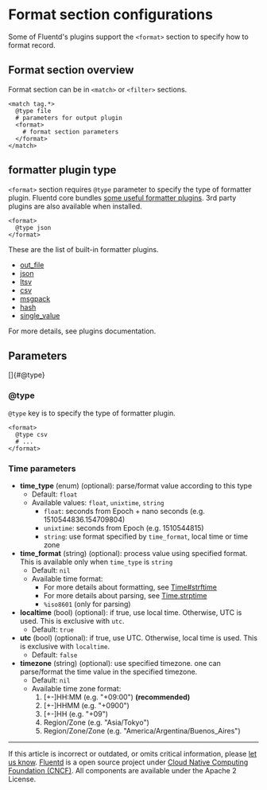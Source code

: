 # Format section configurations

Some of Fluentd's plugins support the `<format>` section to specify how
to format record.


## Format section overview

Format section can be in `<match>` or `<filter>` sections.

``` {.CodeRay}
<match tag.*>
  @type file
  # parameters for output plugin
  <format>
    # format section parameters
  </format>
</match>
```


## formatter plugin type

`<format>` section requires `@type` parameter to specify the type of
formatter plugin. Fluentd core bundles [some useful formatter plugins](/plugins/formatter/README.md). 3rd party plugins are also
available when installed.

``` {.CodeRay}
<format>
  @type json
</format>
```

These are the list of built-in formatter plugins.

-   [out\_file](/plugins/formatter/out_file.md)
-   [json](/plugins/formatter/json.md)
-   [ltsv](/plugins/formatter/ltsv.md)
-   [csv](/plugins/formatter/csv.md)
-   [msgpack](/plugins/formatter/msgpack.md)
-   [hash](/plugins/formatter/hash.md)
-   [single\_value](/plugins/formatter/single_value.md)

For more details, see plugins documentation.


## Parameters

[]{#@type}

### \@type

`@type` key is to specify the type of formatter plugin.

``` {.CodeRay}
<format>
  @type csv
  # ...
</format>
```


### Time parameters

-   **time\_type** (enum) (optional): parse/format value according to
    this type
    -   Default: `float`
    -   Available values: `float`, `unixtime`, `string`
        -   `float`: seconds from Epoch + nano seconds (e.g.
            1510544836.154709804)
        -   `unixtime`: seconds from Epoch (e.g. 1510544815)
        -   `string`: use format specified by `time_format`, local time
            or time zone
-   **time\_format** (string) (optional): process value using specified
    format. This is available only when `time_type` is `string`
    -   Default: `nil`
    -   Available time format:
        -   For more details about formatting, see
            [Time\#strftime](https://docs.ruby-lang.org/en/2.4.0/Time.html#method-i-strftime)
        -   For more details about parsing, see
            [Time.strptime](https://docs.ruby-lang.org/en/2.4.0/Time.html#method-c-strptime)
        -   `%iso8601` (only for parsing)
-   **localtime** (bool) (optional): if true, use local time. Otherwise,
    UTC is used. This is exclusive with `utc`.
    -   Default: `true`
-   **utc** (bool) (optional): if true, use UTC. Otherwise, local time
    is used. This is exclusive with `localtime`.
    -   Default: `false`
-   **timezone** (string) (optional): use specified timezone. one can
    parse/format the time value in the specified timezone.
    -   Default: `nil`
    -   Available time zone format:
        1.  \[+-\]HH:MM (e.g. "+09:00") **(recommended)**
        2.  \[+-\]HHMM (e.g. "+0900")
        3.  \[+-\]HH (e.g. "+09")
        4.  Region/Zone (e.g. "Asia/Tokyo")
        5.  Region/Zone/Zone (e.g. "America/Argentina/Buenos\_Aires")


------------------------------------------------------------------------

If this article is incorrect or outdated, or omits critical information, please [let us know](https://github.com/fluent/fluentd-docs/issues?state=open).
[Fluentd](http://www.fluentd.org/) is a open source project under [Cloud Native Computing Foundation (CNCF)](https://cncf.io/). All components are available under the Apache 2 License.
